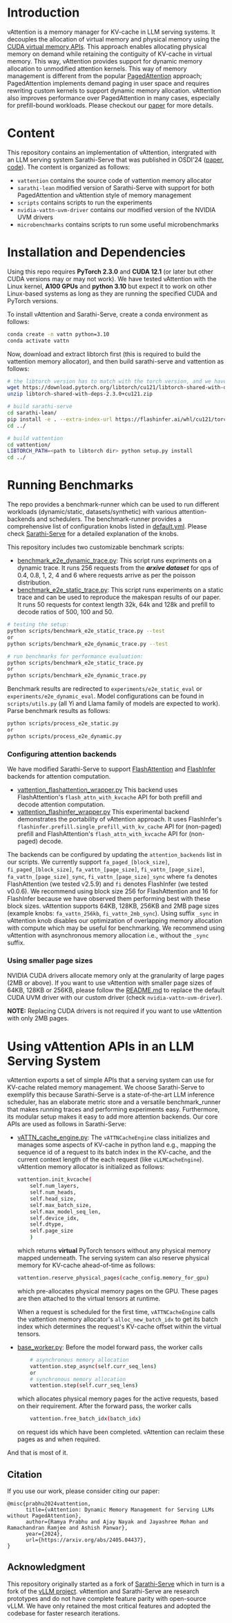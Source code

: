 # Introduction

vAttention is a memory manager for KV-cache in LLM serving systems. It decouples the allocation of virtual memory and physical memory using the [CUDA virtual memory APIs](https://docs.nvidia.com/cuda/cuda-driver-api/group__CUDA__VA.html). This approach enables allocating physical memory on demand while retaining the contiguity of KV-cache in virtual memory. This way, vAttention provides support for dynamic memory allocation to unmodified attention kernels. This way of memory management is different from the popular [PagedAttention](https://blog.vllm.ai/2023/06/20/vllm.html) approach; PagedAttention implements demand paging in user space and requires rewriting custom kernels to support dynamic memory allocation. vAttention also improves performance over PagedAttention in many cases, especially for prefill-bound workloads. Please checkout our [paper](https://arxiv.org/abs/2405.04437) for more details.


# Content

This repository contains an implementation of vAttention, intergrated with an LLM serving system Sarathi-Serve that was published in OSDI'24 ([paper](https://www.usenix.org/conference/osdi24/presentation/agrawal), [code](https://github.com/microsoft/sarathi-serve)). The content is organized as follows:

 * `vattention` contains the source code of vattention memory allocator
 * `sarathi-lean` modified version of Sarathi-Serve with support for both PagedAttention and vAttention style of memory management
 * `scripts` contains scripts to run the experiments
 * `nvidia-vattn-uvm-driver` contains our modified version of the NVIDIA UVM drivers
 * `microbenchmarks` contains scripts to run some useful microbenchmarks


# Installation and Dependencies

Using this repo requires **PyTorch 2.3.0** and **CUDA 12.1** (or later but other CUDA versions may or may not work). We have tested vAttention with the Linux kernel, **A100 GPUs** and **python 3.10** but expect it to work on other Linux-based systems as long as they are running the specified CUDA and PyTorch versions.

To install vAttention and Sarathi-Serve, create a conda environment as follows:

```sh
conda create -n vattn python=3.10
conda activate vattn
```

Now, download and extract libtorch first (this is required to build the vattention memory allocator), and then build sarathi-serve and vattention as follows:

```sh
# the libtorch version has to match with the torch version, and we have tested only v2.3.0
wget https://download.pytorch.org/libtorch/cu121/libtorch-shared-with-deps-2.3.0%2Bcu121.zip
unzip libtorch-shared-with-deps-2.3.0+cu121.zip

# build sarathi-serve
cd sarathi-lean/
pip install -e . --extra-index-url https://flashinfer.ai/whl/cu121/torch2.3/
cd ../

# build vattention
cd vattention/
LIBTORCH_PATH=<path to libtorch dir> python setup.py install
cd ../
```
# Running Benchmarks

The repo provides a benchmark-runner which can be used to run different workloads (dynamic/static, datasets/synthetic) with various attention-backends and schedulers. The benchmark-runner provides a comprehensive list of configuration knobs listed in [default.yml](sarathi-lean/sarathi/benchmark/config/default.yml). Please check [Sarathi-Serve](sarathi-lean/sarathi/benchmark/README.md) for a detailed explanation of the knobs.

This repository includes two customizable benchmark scripts:

* [benchmark_e2e_dynamic_trace.py](scripts/benchmark_e2e_dynamic_trace.py): This script runs expriments on a dynamic trace. It runs 256 requests from the **_arxive dataset_** for qps of 0.4, 0.8, 1, 2, 4 and 6 where requests arrive as per the poisson distribution.
* [benchmark_e2e_static_trace.py](scripts/benchmark_e2e_static_trace.py): This script runs experiments on a static trace and can be used to reproduce the makespan results of our paper. It runs 50 requests for context length 32k, 64k and 128k and prefill to decode ratios of 500, 100 and 50.

```sh
# testing the setup:
python scripts/benchmark_e2e_static_trace.py --test
or 
python scripts/benchmark_e2e_dynamic_trace.py --test

# run benchmarks for performance evaluation:
python scripts/benchmark_e2e_static_trace.py
or
python scripts/benchmark_e2e_dynamic_trace.py
```

Benchmark results are redirected to `experiments/e2e_static_eval` or `experiments/e2e_dynamic_eval`. Model configurations can be found in `scripts/utils.py` (all Yi and Llama family of models are expected to work). Parse benchmark results as follows:

```sh
python scripts/process_e2e_static.py
or
python scripts/process_e2e_dynamic.py
```


### Configuring attention backends

We have modified Sarathi-Serve to support [FlashAttention]((https://github.com/Dao-AILab/flash-attention)) and [FlashInfer](https://github.com/flashinfer-ai/flashinfer) backends for attention computation.

* [vattention_flashattention_wrapper.py](sarathi-lean/sarathi/model_executor/attention/vattention_flashattention_wrapper.py) This backend uses FlashAttention's `flash_attn_with_kvcache` API for both prefill and decode attention computation.
* [vattention_flashinfer_wrapper.py](sarathi-lean/sarathi/model_executor/attention/vattention_flashinfer_wrapper.py) This experimental backend demonstrates the portability of vAttention approach. It uses FlashInfer's `flashinfer.prefill.single_prefill_with_kv_cache` API for (non-paged) prefill and FlashAttention's `flash_attn_with_kvcache` API for (non-paged) decode.


The backends can be configured by updating the `attention_backends` list in our scripts. We currently support `fa_paged_[block_size]`, `fi_paged_[block_size]`, `fa_vattn_[page_size]`, `fi_vattn_[page_size]`, `fa_vattn_[page_size]_sync`, `fi_vattn_[page_size]_sync` where `fa` denotes FlashAttention (we tested v2.5.9) and `fi` denotes FlashInfer (we tested v0.0.6). We recommend using block size 256 for FlashAttention and 16 for FlashInfer because we have observed them performing best with these block sizes. vAttention supports 64KB, 128KB, 256KB and 2MB page sizes (example knobs: `fa_vattn_256kb`, `fi_vattn_2mb_sync`). Using suffix `_sync` in vAttention knob disables our optimization of overlapping memory allocation with compute which may be useful for benchmarking. We recommend using vAttention with asynchronous memory allocation i.e., without the `_sync` suffix.


### Using smaller page sizes

NVIDIA CUDA drivers allocate memory only at the granularity of large pages (2MB or above). If you want to use vAttention with smaller page sizes of 64KB, 128KB or 256KB, please follow the [README.md](./nvidia-vattn-uvm-driver/README.md) to replace the default CUDA UVM driver with our custom driver (check `nvidia-vattn-uvm-driver`).

**NOTE:** Replacing CUDA drivers is not required if you want to use vAttention with only 2MB pages.


# Using vAttention APIs in an LLM Serving System

vAttention exports a set of simple APIs that a serving system can use for KV-cache related memory management. We choose Sarathi-Serve to exemplify this because Sarathi-Serve is a state-of-the-art LLM inference scheduler, has an elaborate metric store and a versatile benchmark_runner that makes running traces and performing experiments easy. Furthermore, its modular setup makes it easy to add more attention backends. Our core APIs are used as follows in Sarathi-Serve:

- [vATTN_cache_engine.py](sarathi-lean/sarathi/worker/cache_engine/vATTN_cache_engine.py): The `vATTNCacheEngine` class initializes and manages some aspects of KV-cache in python land e.g., mapping the sequence id of a request to its batch index in the KV-cache, and the current context length of the each request (like `vLLMCacheEngine`). vAttention memory allocator is initialized as follows:

    ```sh
    vattention.init_kvcache(
        self.num_layers,
        self.num_heads,
        self.head_size,
        self.max_batch_size,
        self.max_model_seq_len,
        self.device_idx,
        self.dtype,
        self.page_size
        )
    ```

    which returns **virtual** PyTorch tensors without any physical memory mapped underneath. The serving system can also reserve physical memory for KV-cache ahead-of-time as follows:

    ```sh
    vattention.reserve_physical_pages(cache_config.memory_for_gpu)
    ```

    which pre-allocates physical memory pages on the GPU. These pages are then attached to the virtual tensors at runtime.
    
    When a request is scheduled for the first time, `vATTNCacheEngine` calls the vattention memory allocator's `alloc_new_batch_idx` to get its batch index which determines the request's KV-cache offset within the virtual tensors.

- [base_worker.py](sarathi-lean/sarathi/worker/base_worker.py): Before the model forward pass, the worker calls

    ```sh
        # asynchronous memory allocation
        vattention.step_async(self.curr_seq_lens)
        or
        # synchronous memory allocation
        vattention.step(self.curr_seq_lens)
    ```

    which allocates physical memory pages for the active requests, based on their requirement. After the forward pass, the worker calls

    ```sh
        vattention.free_batch_idx(batch_idx)
    ```

    on request ids which have been completed. vAttention can reclaim these pages as and when required.


And that is most of it.


## Citation

If you use our work, please consider citing our paper:

```
@misc{prabhu2024vattention,
      title={vAttention: Dynamic Memory Management for Serving LLMs without PagedAttention},
      author={Ramya Prabhu and Ajay Nayak and Jayashree Mohan and Ramachandran Ramjee and Ashish Panwar},
      year={2024},
      url={https://arxiv.org/abs/2405.04437},
}
```

## Acknowledgment

This repository originally started as a fork of [Sarathi-Serve](https://github.com/microsoft/sarathi-serve) which in turn is a fork of the [vLLM project](https://vllm-project.github.io/). vAttention and Sarathi-Serve are research prototypes and do not have complete feature parity with open-source vLLM. We have only retained the most critical features and adopted the codebase for faster research iterations.
